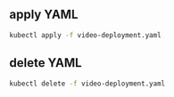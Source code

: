 ##  apply YAML
  ```sh
  kubectl apply -f video-deployment.yaml
  ```
##  delete YAML
  ```sh
  kubectl delete -f video-deployment.yaml
  ```
